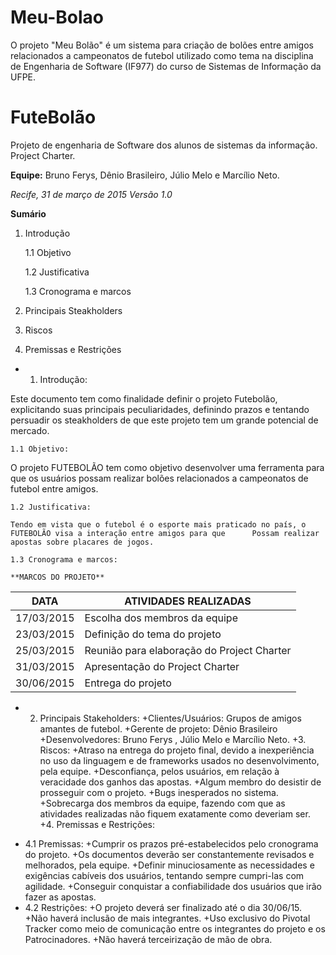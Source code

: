 # Meu-Bolao
O projeto "Meu Bolão" é um sistema para criação de bolões entre amigos relacionados a campeonatos de futebol utilizado como tema na disciplina de Engenharia de Software (IF977) do curso de Sistemas de Informação da UFPE. 

# **FuteBolão**

Projeto de engenharia de Software dos alunos de sistemas da informação. Project Charter.

__Equipe:__ Bruno Ferys, Dênio Brasileiro, Júlio Melo e Marcílio Neto.


_Recife, 31 de março de 2015_
_Versão 1.0_

**Sumário**

1. Introdução

    1.1 Objetivo
    
    1.2 Justificativa
    
    1.3 Cronograma e marcos
    
2. Principais Steakholders

3. Riscos

4. Premissas e Restrições



* 1. Introdução:

Este documento tem como finalidade definir o projeto Futebolão, explicitando suas principais peculiaridades, definindo prazos e tentando persuadir os steakholders de que este projeto tem um grande potencial de mercado.

    1.1 Objetivo:
    
   O projeto FUTEBOLÃO tem como objetivo desenvolver uma ferramenta para que os usuários possam realizar bolões         relacionados a campeonatos de futebol entre amigos.

    1.2 Justificativa:
    
    Tendo em vista que o futebol é o esporte mais praticado no país, o FUTEBOLÃO visa a interação entre amigos para que      Possam realizar apostas sobre placares de jogos.
    
    1.3 Cronograma e marcos: 
    
    **MARCOS DO PROJETO**

DATA | ATIVIDADES REALIZADAS
----------- | ------------------------------------------
17/03/2015 | Escolha dos membros da equipe
23/03/2015 | Definição do tema do projeto
25/03/2015 | Reunião para elaboração do Project Charter
31/03/2015 | Apresentação do Project Charter
30/06/2015 | Entrega do projeto

* 2. Principais Stakeholders:
+Clientes/Usuários: Grupos de amigos amantes de futebol.
+Gerente de projeto: Dênio Brasileiro
+Desenvolvedores: Bruno Ferys , Júlio Melo e Marcílio Neto.
+3. Riscos:
+Atraso na entrega do projeto final, devido a inexperiência no uso da linguagem e de frameworks usados  no desenvolvimento, pela equipe.
+Desconfiança, pelos usuários, em relação à veracidade dos ganhos das apostas.
+Algum membro do desistir de prosseguir com o projeto.
+Bugs inesperados no sistema.
+Sobrecarga dos membros da equipe, fazendo com que as atividades realizadas não fiquem exatamente como deveriam ser.
+4. Premissas e Restrições:
+	4.1 Premissas:
+Cumprir os prazos pré-estabelecidos pelo cronograma do projeto.
+Os documentos deverão ser constantemente revisados e melhorados, pela equipe.
+Definir minuciosamente as necessidades e exigências cabíveis dos usuários, tentando sempre cumpri-las com agilidade.
+Conseguir conquistar a confiabilidade dos usuários que irão fazer as apostas.
+	4.2 Restrições:
+O projeto deverá ser finalizado até o dia 30/06/15.
+Não haverá inclusão de mais integrantes.
+Uso exclusivo do Pivotal Tracker como meio de comunicação entre os integrantes do projeto e os Patrocinadores.
+Não haverá terceirização de mão de obra.
